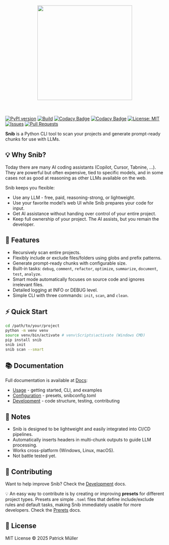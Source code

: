 <h1 align="center">
<img src="https://gist.githubusercontent.com/patmllr/4fa5d1b50a1475c91d8323c75de8a2a2/raw/26ea2b9795a70cf65fc753b5b8eb3ac64f300cc7/snib.svg" width="300">
</h1><br>


[![PyPI version](https://img.shields.io/pypi/v/snib.svg)](https://pypi.org/project/snib/)
[![Build](https://github.com/patmllr/snib/actions/workflows/release.yml/badge.svg)](https://github.com/patmllr/snib/actions/workflows/release.yml)
[![Codacy Badge](https://app.codacy.com/project/badge/Grade/0f5cf59b56334f75a75892804f237677)](https://app.codacy.com/gh/patmllr/snib/dashboard?utm_source=gh&utm_medium=referral&utm_content=&utm_campaign=Badge_grade)
[![Codacy Badge](https://app.codacy.com/project/badge/Coverage/0f5cf59b56334f75a75892804f237677)](https://app.codacy.com/gh/patmllr/snib/dashboard?utm_source=gh&utm_medium=referral&utm_content=&utm_campaign=Badge_coverage)
[![License: MIT](https://img.shields.io/badge/License-MIT-green.svg)](https://opensource.org/licenses/MIT)
[![Issues](https://img.shields.io/github/issues/patmllr/snib)](https://github.com/patmllr/snib/issues)
[![Pull Requests](https://img.shields.io/github/issues-pr/patmllr/snib)](https://github.com/patmllr/snib/pulls)

**Snib** is a Python CLI tool to scan your projects and generate prompt-ready chunks for use with LLMs.

## 💡 Why Snib?

Today there are many AI coding assistants (Copilot, Cursor, Tabnine, …). They are powerful but often expensive, tied to specific models, and in some cases not as good at reasoning as other LLMs available on the web.

Snib keeps you flexible:
- Use any LLM - free, paid, reasoning-strong, or lightweight.  
- Use your favorite model’s web UI while Snib prepares your code for input.
- Get AI assistance without handing over control of your entire project.
- Keep full ownership of your project. The AI assists, but you remain the developer.

## 🚀 Features

- Recursively scan entire projects.  
- Flexibly include or exclude files/folders using globs and prefix patterns.  
- Generate prompt-ready chunks with configurable size.  
- Built-in tasks: `debug`, `comment`, `refactor`, `optimize`, `summarize`, `document`, `test`, `analyze`.  
- Smart mode automatically focuses on source code and ignores irrelevant files.  
- Detailed logging at INFO or DEBUG level.  
- Simple CLI with three commands: `init`, `scan`, and `clean`.  

## ⚡ Quick Start

```bash
cd /path/to/your/project
python -m venv venv
source venv/bin/activate # venv\Scripts\activate (Windows CMD)
pip install snib
snib init
snib scan --smart
```

## 📚 Documentation

Full documentation is available at [Docs](DOCS-LINK):
- [Usage](USAGE-LINK) - getting started, CLI, and examples
- [Configuration](CONFIGURATION-LINK) - presets, snibconfig.toml
- [Development](DEVELOPMENT-LINK) - code structure, testing, contributing

## 📝 Notes

- Snib is designed to be lightweight and easily integrated into CI/CD pipelines.
- Automatically inserts headers in multi-chunk outputs to guide LLM processing.
- Works cross-platform (Windows, Linux, macOS).
- Not battle tested yet.

## 🤝 Contributing

Want to help improve Snib? Check the [Development](DEVELOPMENT-LINK) docs.

💡 An easy way to contribute is by creating or improving **presets** for different project types. Presets are simple `.toml` files that define include/exclude rules and default tasks, making Snib immediately usable for more developers. Check the [Prerets](PRESETS-LINK) docs.

## 📜 License

MIT License © 2025 Patrick Müller
